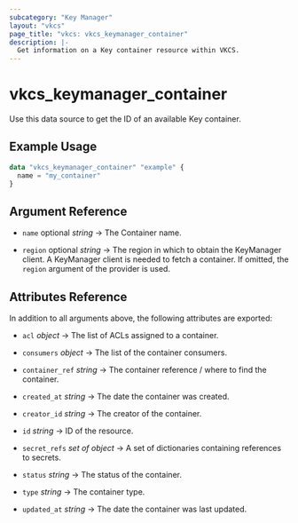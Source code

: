 ```yaml
---
subcategory: "Key Manager"
layout: "vkcs"
page_title: "vkcs: vkcs_keymanager_container"
description: |-
  Get information on a Key container resource within VKCS.
---
```


# vkcs_keymanager_container

Use this data source to get the ID of an available Key container.

## Example Usage

```terraform
data "vkcs_keymanager_container" "example" {
  name = "my_container"
}
```

## Argument Reference
- `name` optional *string* &rarr;  The Container name.

- `region` optional *string* &rarr;  The region in which to obtain the KeyManager client. A KeyManager client is needed to fetch a container. If omitted, the `region` argument of the provider is used.


## Attributes Reference
In addition to all arguments above, the following attributes are exported:
- `acl` *object* &rarr;  The list of ACLs assigned to a container.

- `consumers` *object* &rarr;  The list of the container consumers.

- `container_ref` *string* &rarr;  The container reference / where to find the container.

- `created_at` *string* &rarr;  The date the container was created.

- `creator_id` *string* &rarr;  The creator of the container.

- `id` *string* &rarr;  ID of the resource.

- `secret_refs` *set of* *object* &rarr;  A set of dictionaries containing references to secrets.

- `status` *string* &rarr;  The status of the container.

- `type` *string* &rarr;  The container type.

- `updated_at` *string* &rarr;  The date the container was last updated.


